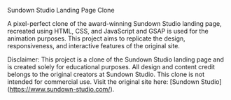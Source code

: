 Sundown Studio Landing Page Clone

A pixel-perfect clone of the award-winning Sundown Studio landing page, recreated using HTML, CSS, and JavaScript and GSAP is used for the animation purposes. This project aims to replicate the design, responsiveness, and interactive features of the original site.

Disclaimer: This project is a clone of the Sundown Studio landing page and is created solely for educational purposes. All design and content credit belongs to the original creators at Sundown Studio. This clone is not intended for commercial use.
Visit the original site here: [Sundown Studio] (https://www.sundown-studio.com/).

